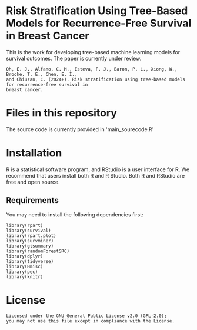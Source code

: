 # Risk Stratification Using Tree-Based Models for Recurrence-Free Survival in Breast Cancer
This is the work for developing tree-based machine learning models for survival outcomes. The paper is currently under review.
```{r}
Oh, E. J., Alfano, C. M., Esteva, F. J., Baron, P. L., Xiong, W., Brooke, T. E., Chen, E. I.,
and Chiuzan, C. (2024+). Risk stratification using tree-based models for recurrence-free survival in
breast cancer.
```

# Files in this repository
The source code is currently provided in 'main_sourecode.R'

# Installation
R is a statistical software program, and RStudio is a user interface for R. We recommend that users install both R and R Studio. Both R and RStudio are free and open source.

## Requirements
You may need to install the following dependencies first:
```{r}
library(rpart)
library(survival)
library(rpart.plot)
library(survminer)
library(gtsummary)
library(randomForestSRC)
library(dplyr)
library(tidyverse)
library(Hmisc)
library(pec)
library(knitr)
```

# License
```{r}
Licensed under the GNU General Public License v2.0 (GPL-2.0);
you may not use this file except in compliance with the License.
```
